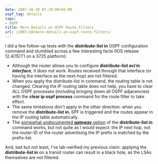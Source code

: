 ```yaml
---
date: 2007-10-30 07:29:00+01:00
ospf_tag: details
tags:
- OSPF
title: More Details on OSPF Route Filters
url: /2007/10/more-details-on-ospf-route-filters/
---
```

I did a few follow-up tests with the **distribute-list in** OSPF configuration command and stumbled across a few interesting facts (IOS release 12.4(15)T1 on a 3725 platform):

-   Although the router allows you to configure **distribute-list *acl* in *interface***, it does not work. Routes received through that interface (or having the interface as the next-hop) are not filtered.
-   When you apply the distribute-list in command, the routing table is not changed. Clearing the IP routing table does not help, you have to clear *ALL* OSPF processes (including bringing down all OSPF adjacencies) with the **clear ip ospf process** command for the route filter to take effect.
-   The same limitations don\'t apply in the other direction: when you remove the **distribute-list in**, SPF is triggered and the routes appear in the IP routing table automatically.
-   The [somewhat undocumented **gateway** option](http://www.cisco.com/univercd/cc/td/doc/product/software/ios124/124cr/hirp_r/rte_pih.htm#wp1122418) of the **distribute-list in** command works, but not quite as I would expect: the IP next hop, not the router-ID of the router advertising the IP prefix is matched by the prefix-list.

And, last but not least, I\'ve lab-verified my previous claim: applying the **distribute-list in** on a transit router can result in a black hole, as the LSAs themselves are not filtered.
